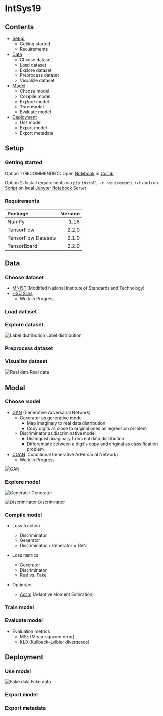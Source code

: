 # IntSys19

## Contents


* [Setup](https://github.com/MScharnberg/IntSys19/tree/documentation#setup)
  * Getting started
  * Requirements
* [Data](https://github.com/MScharnberg/IntSys19/tree/documentation#data)
  * Choose dataset 
  * Load dataset
  * Explore dataset
  * Preprocess dataset
  * Visualize dataset
* [Model](https://github.com/MScharnberg/IntSys19/tree/documentation#model)
  * Choose model 
  * Compile model
  * Explore model
  * Train model
  * Evaluate model
* [Deployment](https://github.com/MScharnberg/IntSys19/tree/documentation#deployment)
  * Use model
  * Export model
  * Export metadata

## Setup

### Getting started

Option 1 (RECOMMENDED): Open [Notebook](./Notebook.ipynb) in [CoLab](https://colab.research.google.com/)

Option 2: Install requirements via `pip install -r requirements.txt` and run [Script](./script.py) on local [Jupyter Notebook](https://jupyter.org/) Server

### Requirements

| Package             | Version |
|:--------------------|--------:|
| NumPy               | 1.18    |
| TensorFlow          | 2.2.0   |
| TensorFlow Datasets | 2.1.0   |
| TensorBoard         | 2.2.0   |

## Data

### Choose dataset 

* [MNIST](http://yann.lecun.com/exdb/mnist/) (Modified National Institute of Standards and Technology)
* [HSD Sans]()
  * Work in Progress

### Load dataset

### Explore dataset

![Label distribution](./img/label.png)
Label distribution

### Preprocess dataset

### Visualize dataset

![Real data](./img/real.png)
Real data

## Model

### Choose model 

* [GAN](https://arxiv.org/abs/1406.2661) (Generative Adversarial Network)
  * Generator as generative model
    * Map imaginary to real data distribution
    * Copy digits as close to original ones as regression problem
  * Discriminator as discriminative model
    * Distinguish imaginary from real data distribution
    * Differentiate between a digit's copy and original as classification problem
* [CGAN]() (Conditional Generative Adversarial Network)
  * Work in Progress

![GAN](./img/gan.png)

### Explore model

![Generator](./img/generator.png)
Generator

![Discriminator](./img/discriminator.png)
Discriminator

### Compile model

* Loss function
  * Discriminator
  * Generator
  * Discriminator + Generator = GAN

* Loss metrics
  * Generator
  * Discriminator
  * Real vs. Fake
  
* Optimizer
  * [Adam](https://arxiv.org/abs/1412.6980) (Adaptive Moment Estimation)

### Train model

### Evaluate model

* Evaluation metrics
  * MSE (Mean-squared error)
  * KLD (Kullback–Leibler divergence)

## Deployment 

### Use model

![Fake data](./img/fake.png)
Fake data

### Export model

### Export metadata